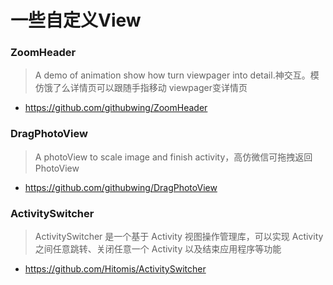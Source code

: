 # 一些自定义View

### ZoomHeader
> A demo of animation show how turn viewpager into detail.神交互。模仿饿了么详情页可以跟随手指移动 viewpager变详情页
* https://github.com/githubwing/ZoomHeader

### DragPhotoView
> A photoView to scale image and finish activity，高仿微信可拖拽返回PhotoView
* https://github.com/githubwing/DragPhotoView

### ActivitySwitcher
> ActivitySwitcher 是一个基于 Activity 视图操作管理库，可以实现 Activity 之间任意跳转、关闭任意一个 Activity 以及结束应用程序等功能
* https://github.com/Hitomis/ActivitySwitcher

